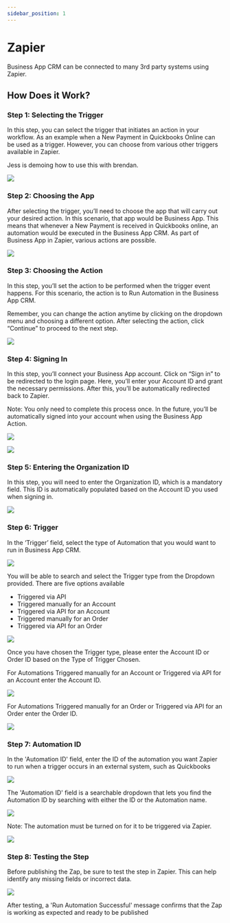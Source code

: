 ```yaml
---
sidebar_position: 1
---
```


# Zapier

Business App CRM can be connected to many 3rd party systems using Zapier.

## How Does it Work?

### Step 1: Selecting the Trigger

In this step, you can select the trigger that initiates an action in your workflow. As an example when a New Payment in Quickbooks Online can be used as a trigger. However, you can choose from various other triggers available in Zapier.

Jess is demoing how to use this with brendan.

![](../img/testing_image.png)

### Step 2: Choosing the App

After selecting the trigger, you’ll need to choose the app that will carry out your desired action. In this scenario, that app would be Business App. This means that whenever a New Payment is received in Quickbooks online, an automation would be executed in the Business App CRM. As part of Business App in Zapier, various actions are possible.

![](../img/zapier_app.png)

### Step 3: Choosing the Action

In this step, you’ll set the action to be performed when the trigger event happens. For this scenario, the action is to Run Automation in the Business App CRM.

Remember, you can change the action anytime by clicking on the dropdown menu and choosing a different option. After selecting the action, click “Continue” to proceed to the next step.

![](../img/zapier_action.png)

### Step 4: Signing In

In this step, you’ll connect your Business App account. Click on “Sign in” to be redirected to the login page. Here, you’ll enter your Account ID and grant the necessary permissions. After this, you’ll be automatically redirected back to Zapier.

Note: You only need to complete this process once. In the future, you’ll be automatically signed into your account when using the Business App Action.

![](../img/zapier_signin.png)

![](../img/zapier_allow_access.png)

### Step 5: Entering the Organization ID

In this step, you will need to enter the Organization ID, which is a mandatory field. This ID is automatically populated based on the Account ID you used when signing in.

![](../img/zapier_organization_id.png)

### Step 6: Trigger

In the ‘Trigger’ field, select the type of Automation that you would want to run in Business App CRM.

![](../img/zapier_trigger_field.png)

You will be able to search and select the Trigger type from the Dropdown provided. There are five options available

* Triggered via API
* Triggered manually for an Account
* Triggered via API for an Account
* Triggered manually for an Order
* Triggered via API for an Order

![](../img/zapier_trigger.png)

Once you have chosen the Trigger type, please enter the Account ID or Order ID based on the Type of Trigger Chosen.

For Automations Triggered manually for an Account or Triggered via API for an Account enter the Account ID.

![](../img/zapier_manual_account.png)

For Automations Triggered manually for an Order or Triggered via API for an Order enter the Order ID.

![](../img/zapier_manual_order.png)

### Step 7: Automation ID

In the 'Automation ID' field, enter the ID of the automation you want Zapier to run when a trigger occurs in an external system, such as Quickbooks

![](../img/zapier_automation_id.png)

The 'Automation ID' field is a searchable dropdown that lets you find the Automation ID by searching with either the ID or the Automation name.

![](../img/zapier_automation_id_searchable.png)

Note: The automation must be turned on for it to be triggered via Zapier.

![](../img/zapier_automation_on.png)

### Step 8: Testing the Step

Before publishing the Zap, be sure to test the step in Zapier. This can help identify any missing fields or incorrect data.

![](../img/zapier_testing.png)

After testing, a 'Run Automation Successful' message confirms that the Zap is working as expected and ready to be published
